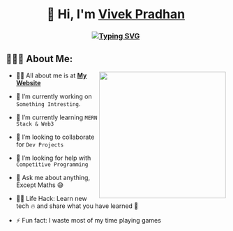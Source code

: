 <h1 align="center">👋 Hi, I'm <a href="https://vivekpradhan-portfolio.netlify.app/" target="_blank"> Vivek Pradhan </a></h1>
<h3 align="center"> <a href="https://git.io/typing-svg"><img src="https://readme-typing-svg.herokuapp.com?font=Fira+Code&pause=1000&center=true&width=435&lines=Frontend+Developer;Backend+Developer;UI%2FUX+Designer;Native+Developer" alt="Typing SVG" /></a> </h3>

## 👨🏻‍💻 About Me:

<img  src="./thoughtworks-gif_dribbble.gif" height="290px" align="right" />

- 🙋‍♂️ All about me is at **[My Website](https://vivekpradhan.vercel.app/)**

- 🔭 I’m currently working on `Something Intresting`.

- 🌱 I’m currently learning `MERN Stack & Web3`

- 👯 I’m looking to collaborate for `Dev Projects`

- 🤔 I’m looking for help with `Competitive Programming`

- 💬 Ask me about anything, Except Maths :sweat_smile:

- 👨‍💻 Life Hack: Learn new tech :fire: and share what you have learned :tada:

- ⚡ Fun fact: I waste most of my time playing games

